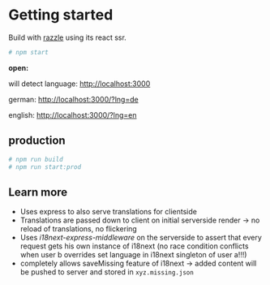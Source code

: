 # Getting started

Build with [razzle](https://github.com/jaredpalmer/razzle) using its react ssr.

```bash
# npm start
```

**open:**

will detect language: [http://localhost:3000](http://localhost:3000)

german: [http://localhost:3000/?lng=de](http://localhost:3000/?lng=de)

english: [http://localhost:3000/?lng=en](http://localhost:3000/?lng=en)

## production

```bash
# npm run build
# npm run start:prod
```

## Learn more

- Uses express to also serve translations for clientside
- Translations are passed down to client on initial serverside render -> no reload of translations, no flickering
- Uses _i18next-express-middleware_ on the serverside to assert that every request gets his own instance of i18next (no race condition conflicts when user b overrides set language in i18next singleton of user a!!!)
- completely allows saveMissing feature of i18next -> added content will be pushed to server and stored in `xyz.missing.json`
